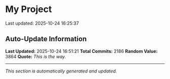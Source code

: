 # My Project


Last updated: 2025-10-24 16:25:37

















































































































































































































































































































































































































































































































































































































































































































































































































































































































































































































































































































































































































































































































































































































































































































































































































































































































































































































































































































































































































































































































































































































































































































































































































































































































































































































































































## Auto-Update Information

**Last Updated:** 2025-10-24 16:51:21
**Total Commits:** 2186
**Random Value:** 3864
**Quote:** _This is the way._

---
_This section is automatically generated and updated._